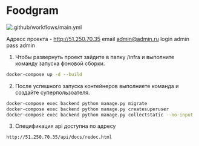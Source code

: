 # Foodgram
![.github/workflows/main.yml](https://github.com/akchau/foodgram-project-react/actions/workflows/workflow.yml/badge.svg)

Адресс проекта - http://51.250.70.35
email admin@admin.ru
login admin
pass admin

1. Чтобы развернуть проект зайдите в папку /infra и выполните команду запуска фоновой сборки.
```bash
docker-compose up -d --build
```
2. После успешного запуска контейнеров выполниете команда и создайте суперпользоателя.
```bash
docker-compose exec backend python manage.py migrate 
docker-compose exec backend python manage.py createsuperuser 
docker-compose exec backend python manage.py collectstatic --no-input
```
3. Спецификация api доступна по адресу
```http
http://51.250.70.35/api/docs/redoc.html
```
